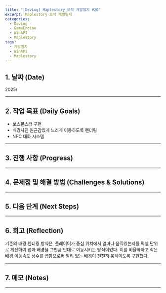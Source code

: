 ```yaml
---
title: "[DevLog] Maplestory 모작 개발일지 #20"
excerpt: Maplestory 모작 개발일지
categories:
  - DevLog
  - GameEngine
  - WinAPI
  - Maplestory
tags:
  - 개발일지
  - WinAPI
  - Maplestory
---
```

## 1. 날짜 (Date)

2025/

---

## 2. 작업 목표 (Daily Goals)

- 보스몬스터 구현
- 배경사진 원근감있게 느리게 이동하도록 렌더링
- NPC 대화 시스템
---

## 3. 진행 사항 (Progress)



---

## 4. 문제점 및 해결 방법 (Challenges & Solutions)


---

## 5. 다음 단계 (Next Steps)


---

## 6. 회고 (Reflection)

기존의 배경 렌더링 방식은, 플레이어가 중심 위치에서 얼마나 움직였는지를 픽셀 단위로 계산하여 맵과 배경을 그만큼 반대로 이동시키는 방식이었다. 이를 비율화하고 작은 배경 이동속도 상수를 곱함으로써 멀리 있는 배경이 천천히 움직이도록 구현했다.

---

## 7. 메모 (Notes)


---

